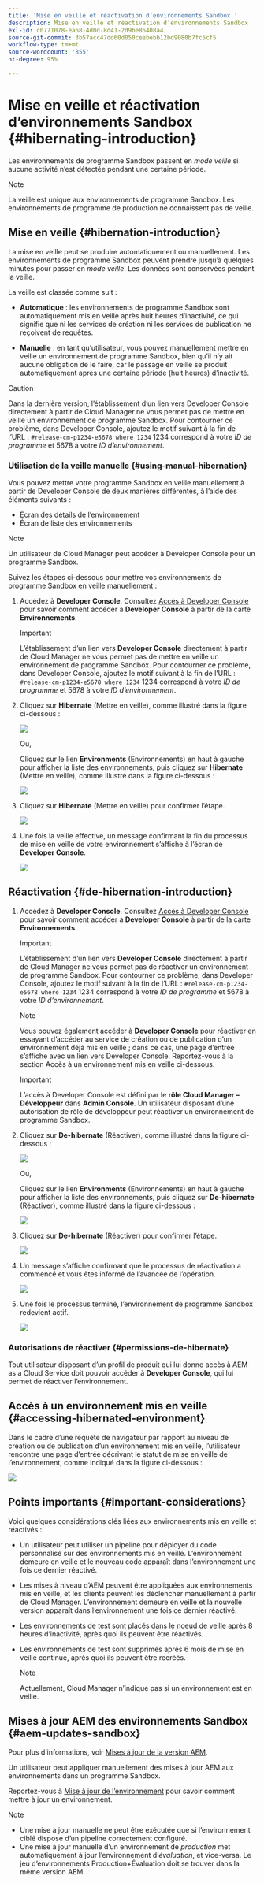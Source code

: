 ```yaml
---
title: 'Mise en veille et réactivation d’environnements Sandbox '
description: Mise en veille et réactivation d’environnements Sandbox
exl-id: c0771078-ea68-4d0d-8d41-2d9be86408a4
source-git-commit: 3b57acc47dd60d050ceebebb12bd9080b7fc5cf5
workflow-type: tm+mt
source-wordcount: '855'
ht-degree: 95%

---
```


# Mise en veille et réactivation d’environnements Sandbox {#hibernating-introduction}

Les environnements de programme Sandbox passent en *mode veille* si aucune activité n’est détectée pendant une certaine période.

>[!NOTE]
>La veille est unique aux environnements de programme Sandbox. Les environnements de programme de production ne connaissent pas de veille.

## Mise en veille {#hibernation-introduction}

La mise en veille peut se produire automatiquement ou manuellement. Les environnements de programme Sandbox peuvent prendre jusqu’à quelques minutes pour passer en *mode veille*. Les données sont conservées pendant la veille.

La veille est classée comme suit :

* **Automatique** : les environnements de programme Sandbox sont automatiquement mis en veille après huit heures d’inactivité, ce qui signifie que ni les services de création ni les services de publication ne reçoivent de requêtes.

* **Manuelle** : en tant qu’utilisateur, vous pouvez manuellement mettre en veille un environnement de programme Sandbox, bien qu’il n’y ait aucune obligation de le faire, car le passage en veille se produit automatiquement après une certaine période (huit heures) d’inactivité.

>[!CAUTION]
>Dans la dernière version, l’établissement d’un lien vers Developer Console directement à partir de Cloud Manager ne vous permet pas de mettre en veille un environnement de programme Sandbox. Pour contourner ce problème, dans Developer Console, ajoutez le motif suivant à la fin de l’URL : `#release-cm-p1234-e5678 where 1234` 1234 correspond à votre *ID de programme* et 5678 à votre *ID d’environnement*.

### Utilisation de la veille manuelle {#using-manual-hibernation}

Vous pouvez mettre votre programme Sandbox en veille manuellement à partir de Developer Console de deux manières différentes, à l’aide des éléments suivants :

* Écran des détails de l’environnement
* Écran de liste des environnements

>[!NOTE]
>Un utilisateur de Cloud Manager peut accéder à Developer Console pour un programme Sandbox.

Suivez les étapes ci-dessous pour mettre vos environnements de programme Sandbox en veille manuellement :

1. Accédez à **Developer Console**.
Consultez [Accès à Developer Console](/help/implementing/cloud-manager/manage-environments.md#accessing-developer-console) pour savoir comment accéder à **Developer Console** à partir de la carte **Environnements**.
   >[!IMPORTANT]
   >L’établissement d’un lien vers **Developer Console** directement à partir de Cloud Manager ne vous permet pas de mettre en veille un environnement de programme Sandbox. Pour contourner ce problème, dans Developer Console, ajoutez le motif suivant à la fin de l’URL : `#release-cm-p1234-e5678 where 1234` 1234 correspond à votre *ID de programme* et 5678 à votre *ID d’environnement*.

1. Cliquez sur **Hibernate** (Mettre en veille), comme illustré dans la figure ci-dessous :

   ![](assets/hibernate-1.png)

   Ou,

   Cliquez sur le lien **Environments** (Environnements) en haut à gauche pour afficher la liste des environnements, puis cliquez sur **Hibernate** (Mettre en veille), comme illustré dans la figure ci-dessous :

   ![](assets/hibernate-1b.png)

1. Cliquez sur **Hibernate** (Mettre en veille) pour confirmer l’étape.

   ![](assets/hibernate-2.png)

1. Une fois la veille effective, un message confirmant la fin du processus de mise en veille de votre environnement s’affiche à l’écran de **Developer Console**.

   ![](assets/hibernate-4.png)


## Réactivation {#de-hibernation-introduction}

1. Accédez à **Developer Console**.
Consultez [Accès à Developer Console](/help/implementing/cloud-manager/manage-environments.md#accessing-developer-console) pour savoir comment accéder à **Developer Console** à partir de la carte **Environnements**.

   >[!IMPORTANT]
   >L’établissement d’un lien vers **Developer Console** directement à partir de Cloud Manager ne vous permet pas de réactiver un environnement de programme Sandbox. Pour contourner ce problème, dans Developer Console, ajoutez le motif suivant à la fin de l’URL : `#release-cm-p1234-e5678 where 1234` 1234 correspond à votre *ID de programme* et 5678 à votre *ID d’environnement*.

   >[!NOTE]
   >Vous pouvez également accéder à **Developer Console** pour réactiver en essayant d’accéder au service de création ou de publication d’un environnement déjà mis en veille ; dans ce cas, une page d’entrée s’affiche avec un lien vers Developer Console. Reportez-vous à la section Accès à un environnement mis en veille ci-dessous.

   >[!IMPORTANT]
   >L’accès à Developer Console est défini par le **rôle Cloud Manager – Développeur** dans **Admin Console**. Un utilisateur disposant d’une autorisation de rôle de développeur peut réactiver un environnement de programme Sandbox.

1. Cliquez sur **De-hibernate** (Réactiver), comme illustré dans la figure ci-dessous :

   ![](assets/de-hibernation-img1.png)

   Ou,

   Cliquez sur le lien **Environments** (Environnements) en haut à gauche pour afficher la liste des environnements, puis cliquez sur **De-hibernate** (Réactiver), comme illustré dans la figure ci-dessous :

   ![](assets/de-hibernate-1b.png)


1. Cliquez sur **De-hibernate** (Réactiver) pour confirmer l’étape.

   ![](assets/de-hibernation-img2.png)

1. Un message s’affiche confirmant que le processus de réactivation a commencé et vous êtes informé de l’avancée de l’opération.

   ![](assets/de-hibernation-img3.png)

1. Une fois le processus terminé, l’environnement de programme Sandbox redevient actif.

   ![](assets/de-hibernation-img4.png)

### Autorisations de réactiver {#permissions-de-hibernate}

Tout utilisateur disposant d’un profil de produit qui lui donne accès à AEM as a Cloud Service doit pouvoir accéder à **Developer Console**, qui lui permet de réactiver l’environnement.

## Accès à un environnement mis en veille {#accessing-hibernated-environment}

Dans le cadre d’une requête de navigateur par rapport au niveau de création ou de publication d’un environnement mis en veille, l’utilisateur rencontre une page d’entrée décrivant le statut de mise en veille de l’environnement, comme indiqué dans la figure ci-dessous :

![](assets/de-hibernation-img5.png)

## Points importants {#important-considerations}

Voici quelques considérations clés liées aux environnements mis en veille et réactivés :

* Un utilisateur peut utiliser un pipeline pour déployer du code personnalisé sur des environnements mis en veille. L’environnement demeure en veille et le nouveau code apparaît dans l’environnement une fois ce dernier réactivé.

* Les mises à niveau d’AEM peuvent être appliquées aux environnements mis en veille, et les clients peuvent les déclencher manuellement à partir de Cloud Manager. L’environnement demeure en veille et la nouvelle version apparaît dans l’environnement une fois ce dernier réactivé.

* Les environnements de test sont placés dans le noeud de veille après 8 heures d’inactivité, après quoi ils peuvent être réactivés.

* Les environnements de test sont supprimés après 6 mois de mise en veille continue, après quoi ils peuvent être recréés.

   >[!NOTE]
   >Actuellement, Cloud Manager n’indique pas si un environnement est en veille.

## Mises à jour AEM des environnements Sandbox {#aem-updates-sandbox}

Pour plus d’informations, voir [Mises à jour de la version AEM](/help/implementing/deploying/aem-version-updates.md).

Un utilisateur peut appliquer manuellement des mises à jour AEM aux environnements dans un programme Sandbox.

Reportez-vous à [Mise à jour de l’environnement](/help/implementing/cloud-manager/manage-environments.md#updating-dev-environment) pour savoir comment mettre à jour un environnement.

>[!NOTE]
>* Une mise à jour manuelle ne peut être exécutée que si l’environnement ciblé dispose d’un pipeline correctement configuré.
>* Une mise à jour manuelle d’un environnement de *production* met automatiquement à jour l’environnement d’*évaluation*, et vice-versa. Le jeu d’environnements Production+Évaluation doit se trouver dans la même version AEM.

